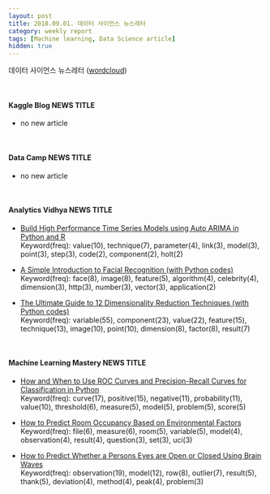 ```yaml
---
layout: post
title: 2018.09.01. 데이터 사이언스 뉴스레터
category: weekly report
tags: [Machine learning, Data Science article]
hidden: true
---
```


데이터 사이언스 뉴스레터 ([wordcloud](https://raw.githubusercontent.com/2econsulting/2econsulting.github.io/master/data/newsletter/output/report/wordcloud_20180901.png))

<br>

#### Kaggle Blog NEWS TITLE

* no new article



<br>

#### Data Camp NEWS TITLE

* no new article



<br>

#### Analytics Vidhya NEWS TITLE

* [Build High Performance Time Series Models using Auto ARIMA in Python and R](https://www.analyticsvidhya.com/blog/2018/08/auto-arima-time-series-modeling-python-r/)
<br>Keyword(freq): value(10), technique(7), parameter(4), link(3), model(3), point(3), step(3), code(2), component(2), holt(2)

* [A Simple Introduction to Facial Recognition (with Python codes)](https://www.analyticsvidhya.com/blog/2018/08/a-simple-introduction-to-facial-recognition-with-python-codes/)
<br>Keyword(freq): face(8), image(8), feature(5), algorithm(4), celebrity(4), dimension(3), http(3), number(3), vector(3), application(2)

* [The Ultimate Guide to 12 Dimensionality Reduction Techniques (with Python codes)](https://www.analyticsvidhya.com/blog/2018/08/dimensionality-reduction-techniques-python/)
<br>Keyword(freq): variable(55), component(23), value(22), feature(15), technique(13), image(10), point(10), dimension(8), factor(8), result(7)

<br>

#### Machine Learning Mastery NEWS TITLE

* [How and When to Use ROC Curves and Precision-Recall Curves for Classification in Python](https://machinelearningmastery.com/roc-curves-and-precision-recall-curves-for-classification-in-python/)
<br>Keyword(freq): curve(17), positive(15), negative(11), probability(11), value(10), threshold(6), measure(5), model(5), problem(5), score(5)

* [How to Predict Room Occupancy Based on Environmental Factors](https://machinelearningmastery.com/how-to-predict-room-occupancy-based-on-environmental-factors/)
<br>Keyword(freq): file(6), measure(6), room(5), variable(5), model(4), observation(4), result(4), question(3), set(3), uci(3)

* [How to Predict Whether a Persons Eyes are Open or Closed Using Brain Waves](https://machinelearningmastery.com/how-to-predict-whether-eyes-are-open-or-closed-using-brain-waves/)
<br>Keyword(freq): observation(19), model(12), row(8), outlier(7), result(5), thank(5), deviation(4), method(4), peak(4), problem(3)

<br>

